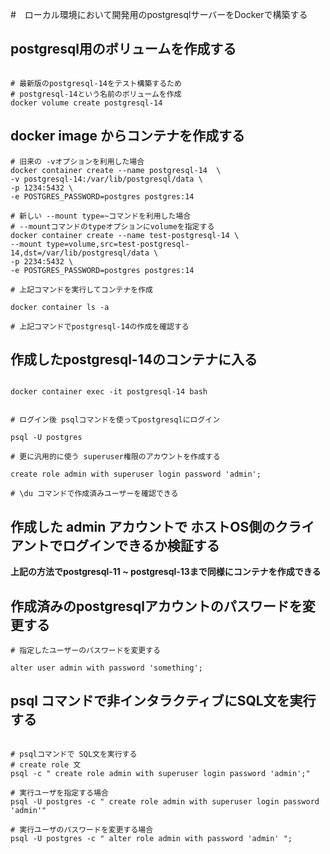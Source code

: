 

#　ローカル環境において開発用のpostgresqlサーバーをDockerで構築する


## postgresql用のボリュームを作成する

```

# 最新版のpostgresql-14をテスト構築するため
# postgresql-14という名前のボリュームを作成
docker volume create postgresql-14

```

## docker image からコンテナを作成する

```
# 旧来の -vオプションを利用した場合
docker container create --name postgresql-14  \
-v postgresql-14:/var/lib/postgresql/data \
-p 1234:5432 \
-e POSTGRES_PASSWORD=postgres postgres:14

# 新しい --mount type=~コマンドを利用した場合
# --mountコマンドのtypeオプションにvolumeを指定する
docker container create --name test-postgresql-14 \
--mount type=volume,src=test-postgresql-14,dst=/var/lib/postgresql/data \
-p 2234:5432 \
-e POSTGRES_PASSWORD=postgres postgres:14

# 上記コマンドを実行してコンテナを作成

docker container ls -a

# 上記コマンドでpostgresql-14の作成を確認する

```

## 作成したpostgresql-14のコンテナに入る

```

docker container exec -it postgresql-14 bash


# ログイン後 psqlコマンドを使ってpostgresqlにログイン

psql -U postgres

# 更に汎用的に使う superuser権限のアカウントを作成する

create role admin with superuser login password 'admin';

# \du コマンドで作成済みユーザーを確認できる

```

## 作成した admin アカウントで ホストOS側のクライアントでログインできるか検証する

**上記の方法でpostgresql-11 ~ postgresql-13まで同様にコンテナを作成できる**


## 作成済みのpostgresqlアカウントのパスワードを変更する

```
# 指定したユーザーのパスワードを変更する

alter user admin with password 'something';

```

## psql コマンドで非インタラクティブにSQL文を実行する

```

# psqlコマンドで SQL文を実行する
# create role 文
psql -c " create role admin with superuser login password 'admin';"

# 実行ユーザを指定する場合
psql -U postgres -c " create role admin with superuser login password 'admin'"

# 実行ユーザのパスワードを変更する場合
psql -U postgres -c " alter role admin with password 'admin' ";


```
